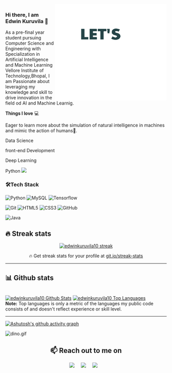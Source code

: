 <img align="right" src="code.gif" alt="Coder GIF" width="350" height="300">


### Hi there, I am Edwin Kuruvila 👋
As a pre-final year student pursuing Computer Science and Engineering  with Specialization in Artificial Intelligence and Machine Learning Vellore Institute of Technology,Bhopal, I am Passionate about leveraging my knowledge and skill to drive innovation in the field od AI and Machine Learnig.


 **Things I love** 💻

Eager to learn more about the simulation of natural intelligence in machines and mimic the action of humans🤖.

Data Science

front-end Development

Deep Learning

Python <img src="https://media.giphy.com/media/WUlplcMpOCEmTGBtBW/giphy.gif" width="30">

### 🛠**Tech Stack**


![Python](https://img.shields.io/badge/-Python-000000?style=flat&logo=python)
![MySQL](https://img.shields.io/badge/-MySQL-000000?style=flat&logo=MySQL)
![Tensorflow](https://img.shields.io/badge/-Tensorflow-000000?style=flat&logo=tensorflow)


![Git](https://img.shields.io/badge/-Git-000000?style=flat&logo=git&logoColor=F05032)
![HTML5](https://img.shields.io/badge/-HTML5-000000?style=flat&logo=HTML5)
![CSS3](https://img.shields.io/badge/-CSS3-000000?style=flat&logo=CSS3)
![GitHub](https://img.shields.io/badge/-GitHub-000000?style=flat&logo=github&logoColor=FFFFFF)

![Java](https://img.shields.io/badge/-Java-000000?style=flat&logo=JAVA)

## 🔥 Streak stats

<!-- GitHub Readme Streak Stats - https://github.com/DenverCoder1/github-readme-streak-stats -->
<p align="center">
  <a href="https://github.com/edwinkuruvila10/">
    <img title="🔥 Get streak stats for your profile at git.io/streak-stats" alt="edwinkuruvila10 streak" src="https://github-readme-streak-stats.herokuapp.com/?user=edwinkuruvila10&theme=monokai-metallian&hide_border=true"/>
  </a>
  <p align="center">🔥 Get streak stats for your profile at <a href="https://git.io/streak-stats">git.io/streak-stats</a></p>
</p>

---


## 📊 Github stats

  
  <br/>
    <a href="https://github.com/edwinkuruvila10/"><img alt="edwinkuruvila10 Github Stats" src="https://denvercoder1-github-readme-stats.vercel.app/api/?username=edwinkuruvila10&show_icons=true&count_private=true&theme=react&hide_border=true&bg_color=1F222E&title_color=F85D7F&icon_color=F8D866" height="192px"/></a>
  <a href="https://github.com/edwinkuruvila10/"><img alt="edwinkuruvila10 Top Languages" src="https://github-readme-stats.vercel.app/api/top-langs/?username=edwinkuruvila10&langs_count=8&layout=compact&theme=react&hide_border=true&bg_color=1F222E&title_color=F85D7F&icon_color=F8D866&hide=Jupyter%20Notebook" height="192px"/></a>
  <br/>
  <b>Note:</b> Top languages is only a metric of the languages my public code consists of and doesn't reflect experience or skill level.

---
[![Ashutosh's github activity graph](https://github-readme-activity-graph.cyclic.app/graph?username=edwinkuruvila10&bg_color=ffcfe9&color=9e4c98&line=9e4c98&point=403d3d&area=true&hide_border=true)](https://github.com/ashutosh00710/github-readme-activity-graph)

<img data-target="animated-image.replacedImage" alt="dino.gif" class="AnimatedImagePlayer-animatedImage" src="https://github.com/saadeghi/saadeghi/raw/master/dino.gif" style="display: block; opacity: 1;">


 <h2 align="center">📫 Reach out to me on</h2>
  <p align="center">
    <a target="_blank"href="https://www.linkedin.com/in/edwinkuruvila"><img src="https://img.shields.io/badge/linkedin-%230077B5.svg?&style=for-the-badge&logo=linkedin&logoColor=white" /></a>&nbsp;&nbsp;&nbsp;&nbsp;
    <a target="_blank"href="https://twitter.com/Edwin_Kuruvilaa"><img src="https://img.shields.io/badge/twitter-%231DA1F2.svg?&style=for-the-badge&logo=twitter&logoColor=white" /></a>&nbsp;&nbsp;&nbsp;&nbsp;
    <a href="mailto:edwinkuruvila089@gmail.com?subject=Hey%20Edwin,%20From%20Github"><img src="https://img.shields.io/badge/gmail-%23D14836.svg?&style=for-the-badge&logo=gmail&logoColor=white" /></a>&nbsp;&nbsp;&nbsp;&nbsp;


</p>

